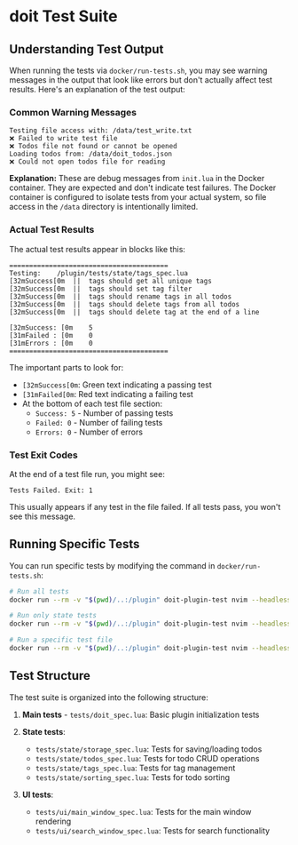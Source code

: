 # doit Test Suite

## Understanding Test Output

When running the tests via `docker/run-tests.sh`, you may see warning messages in the output that look like errors but don't actually affect test results. Here's an explanation of the test output:

### Common Warning Messages

```
Testing file access with: /data/test_write.txt
❌ Failed to write test file
❌ Todos file not found or cannot be opened
Loading todos from: /data/doit_todos.json
❌ Could not open todos file for reading
```

**Explanation:** These are debug messages from `init.lua` in the Docker container. They are expected and don't indicate test failures. The Docker container is configured to isolate tests from your actual system, so file access in the `/data` directory is intentionally limited.

### Actual Test Results

The actual test results appear in blocks like this:

```
========================================	
Testing: 	/plugin/tests/state/tags_spec.lua	
[32mSuccess[0m	||	tags should get all unique tags	
[32mSuccess[0m	||	tags should set tag filter	
[32mSuccess[0m	||	tags should rename tags in all todos	
[32mSuccess[0m	||	tags should delete tags from all todos	
[32mSuccess[0m	||	tags should delete tag at the end of a line	
	
[32mSuccess: [0m	5	
[31mFailed : [0m	0	
[31mErrors : [0m	0	
========================================
```

The important parts to look for:
- `[32mSuccess[0m`: Green text indicating a passing test
- `[31mFailed[0m`: Red text indicating a failing test
- At the bottom of each test file section:
  - `Success: 5` - Number of passing tests
  - `Failed: 0` - Number of failing tests
  - `Errors: 0` - Number of errors

### Test Exit Codes

At the end of a test file run, you might see:

```
Tests Failed. Exit: 1
```

This usually appears if any test in the file failed. If all tests pass, you won't see this message.

## Running Specific Tests

You can run specific tests by modifying the command in `docker/run-tests.sh`:

```bash
# Run all tests
docker run --rm -v "$(pwd)/..:/plugin" doit-plugin-test nvim --headless -c "lua require('plenary.test_harness').test_directory('tests', {pattern = '.*_spec.lua', recursive = true})" -c "qa!"

# Run only state tests
docker run --rm -v "$(pwd)/..:/plugin" doit-plugin-test nvim --headless -c "lua require('plenary.test_harness').test_directory('tests/state', {pattern = '.*_spec.lua'})" -c "qa!"

# Run a specific test file
docker run --rm -v "$(pwd)/..:/plugin" doit-plugin-test nvim --headless -c "lua require('plenary.test_harness').test_directory('tests/state/todos_spec.lua')" -c "qa!"
```

## Test Structure

The test suite is organized into the following structure:

1. **Main tests** - `tests/doit_spec.lua`: Basic plugin initialization tests

2. **State tests**:
   - `tests/state/storage_spec.lua`: Tests for saving/loading todos
   - `tests/state/todos_spec.lua`: Tests for todo CRUD operations
   - `tests/state/tags_spec.lua`: Tests for tag management
   - `tests/state/sorting_spec.lua`: Tests for todo sorting

3. **UI tests**:
   - `tests/ui/main_window_spec.lua`: Tests for the main window rendering
   - `tests/ui/search_window_spec.lua`: Tests for search functionality
